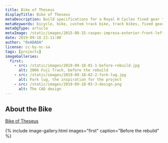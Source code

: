```yaml
---
title: Bike of Theseus
displayTitle: Bike of Theseus
metaDescription: Build specifications for a Royal H Cycles fixed gear track bike
metaKeywords: bicycle, bike, custom track bike, track bikes, fixed gear, fixie
metaOgType: article
metaImage: /static/images/2015-08-15-raspec-impreza-exterior-front-left-01-far.jpg
date: 2019-09-18 21:11:00
author: "0xADADA"
license: cc-by-nc-sa
tags: [projects]
imageGalleries: 
  first:
    - src: /static/images/2019-09-18-01-1-before-rebuild.jpg
      alt: 2006 Fuji Track, before the rebuild
    - src: /static/images/2019-09-18-02-2-fork-lug.jpg
      alt: Fork lug, the inspiration for the project
    - src: /static/images/2019-09-18-03-3-design.png 
      alt: The CAD design
---
```


## About the Bike

[Bike of Theseus](https://en.wikipedia.org/wiki/Ship_of_Theseus)

{% include image-gallery.html images="first" caption="Before the rebuild" %}


